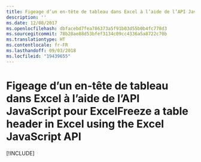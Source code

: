 ```yaml
---
title: Figeage d’un en-tête de tableau dans Excel à l’aide de l’API JavaScript pour Excel
description: ''
ms.date: 12/08/2017
ms.openlocfilehash: dbfacebd7fea786373a5f91b03d55b0b4fc778d3
ms.sourcegitcommit: 78b28ae88d53bfef3134c09cc4336a5a8722c70b
ms.translationtype: HT
ms.contentlocale: fr-FR
ms.lasthandoff: 09/03/2018
ms.locfileid: "19439655"
---
```

# <a name="freeze-a-table-header-in-excel-using-the-excel-javascript-api"></a><span data-ttu-id="f0358-102">Figeage d’un en-tête de tableau dans Excel à l’aide de l’API JavaScript pour Excel</span><span class="sxs-lookup"><span data-stu-id="f0358-102">Freeze a table header in Excel using the Excel JavaScript API</span></span>

[!INCLUDE[](../includes/excel-tutorial-freeze-header.md)]
